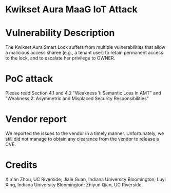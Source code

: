 # Kwikset Aura MaaG IoT Attack

# Vulnerability Description
The Kwikset Aura Smart Lock suffers from multiple vulnerabilities that allow a malicious access sharee (e.g., a tenant user) to retain permanent access to the lock, and to escalate her privilege to OWNER. 

# PoC attack
Please read Section 4.1 and 4.2 "Weakness 1: Semantic Loss in AMT" and "Weakness 2: Asymmetric and Misplaced Security Responsibilities"

# Vendor report
We reported the issues to the vendor in a timely manner. Unfortunately, we still did not manage to obtain any clearance from the vendor to release a CVE. 

# Credits
Xin'an Zhou, UC Riverside; Jiale Guan, Indiana University Bloomington; Luyi Xing, Indiana University Bloomington; Zhiyun Qian, UC Riverside.
